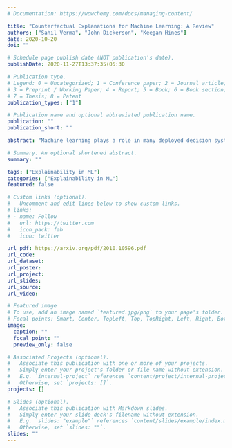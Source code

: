 ```yaml
---
# Documentation: https://wowchemy.com/docs/managing-content/

title: "Counterfactual Explanations for Machine Learning: A Review"
authors: ["Sahil Verma", "John Dickerson", "Keegan Hines"]
date: 2020-10-20
doi: ""

# Schedule page publish date (NOT publication's date).
publishDate: 2020-11-27T13:37:35+05:30

# Publication type.
# Legend: 0 = Uncategorized; 1 = Conference paper; 2 = Journal article;
# 3 = Preprint / Working Paper; 4 = Report; 5 = Book; 6 = Book section;
# 7 = Thesis; 8 = Patent
publication_types: ["1"]

# Publication name and optional abbreviated publication name.
publication: ""
publication_short: ""

abstract: "Machine learning plays a role in many deployed decision systems, often in ways that are difficult or impossible to understand by human stakeholders. Explaining, in a human-understandable way, the relationship between the input and output of machine learning models is essential to the development of trustworthy machine learning based systems. A burgeoning body of research seeks to define the goals and methods of explainability in machine learning. In this paper, we seek to review and categorize research on counterfactual explanations, a specific class of explanation that provides a link between what could have happened had input to a model been changed in a particular way. Modern approaches to counterfactual explainability in machine learning draw connections to the established legal doctrine in many countries, making them appealing to fielded systems in high-impact areas such as finance and healthcare. Thus, we design a rubric with desirable properties of counterfactual explanation algorithms and comprehensively evaluate all currently-proposed algorithms against that rubric. Our rubric provides easy comparison and comprehension of the advantages and disadvantages of different approaches and serves as an introduction to major research themes in this field. We also identify gaps and discuss promising research directions in the space of counterfactual explainability."

# Summary. An optional shortened abstract.
summary: ""

tags: ["Explainability in ML"]
categories: ["Explainability in ML"]
featured: false

# Custom links (optional).
#   Uncomment and edit lines below to show custom links.
# links:
# - name: Follow
#   url: https://twitter.com
#   icon_pack: fab
#   icon: twitter

url_pdf: https://arxiv.org/pdf/2010.10596.pdf
url_code:
url_dataset:
url_poster:
url_project:
url_slides:
url_source:
url_video:

# Featured image
# To use, add an image named `featured.jpg/png` to your page's folder. 
# Focal points: Smart, Center, TopLeft, Top, TopRight, Left, Right, BottomLeft, Bottom, BottomRight.
image:
  caption: ""
  focal_point: ""
  preview_only: false

# Associated Projects (optional).
#   Associate this publication with one or more of your projects.
#   Simply enter your project's folder or file name without extension.
#   E.g. `internal-project` references `content/project/internal-project/index.md`.
#   Otherwise, set `projects: []`.
projects: []

# Slides (optional).
#   Associate this publication with Markdown slides.
#   Simply enter your slide deck's filename without extension.
#   E.g. `slides: "example"` references `content/slides/example/index.md`.
#   Otherwise, set `slides: ""`.
slides: ""
---
```

